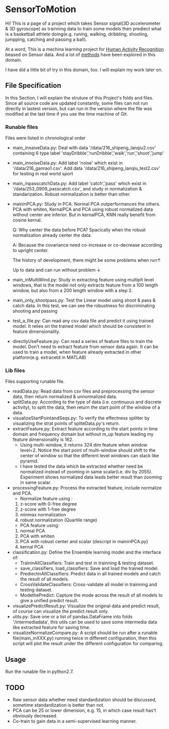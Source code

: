 # SensorToMotion
Hi! This is a page of a project which takes Sensor signal(3D accelerometer & 3D gyroscope) as trainning data to train some models then prediect what is a basketball athlete doing(e.g. runing, walking, dribbling, shooting, jumpping, catching and passing a ball).

At a word, This is a mechina learning project for [Human Activity Recognition](https://en.wikipedia.org/wiki/Activity_recognition#Sensor-basedn) beased on Sensor data. And a lot of [methods](http://ieeexplore.ieee.org/document/6365160/) have been explored in this domain.

I have did a little bit of try in this domain, too. I will explain my work later on.

## File Specification
In this Section, I will explain the struture of this Project's folds and files.
Since all source code are updated constantly, some files can not run directly in lastest version, but can run in the version where the file was modified at the last time if you use the time machine of Git.
### Runable files
Files were listed in chronological order
 - main_innaiveData.py: Deal with data '/data/216_shipeng_lanqiu2.csv' containing 6 type label 'stayDribble','runDribble','walk','run','shoot','jump'
 - main_innoiseData.py: Add label 'noise' which exist in '/data/216_ganrao1.csv'. Add data '/data/216_shipeng_lanqiu_test2.csv' for testing in real world sport
 - main_inpasscatchData.py: Add label 'catch','pass' which exist in '/data/253_0909_passcatch.csv', and study in normalization & standarization. Robust normalization is better than other.
 - maininPCA.py: Study in PCA. Normal PCA outperformances the others. PCA with whiten, KernalPCA and PCA using robust normalized data without center are inferior. But in kernalPCA, KNN really benefit from cosine kernal.

	Q: Why center the data before PCA? Spacically when the robust normalization already center the data.
 
 	A: Because the covariance need co-increase or co-decrease according to upright center.
   
	
  	The history of development, there might be some problems when run↑
    
	Up to data and can run without problem ↓
	
 - main_inMultiWind.py: Study in extracting feature using multiplt level windows, that is the model not only extracts feature from a 100 length window, but also from a 200 length window with a step 2.
 - main_only_shootpass.py: Test the Linear model using shoot & pass & catch data. In this test, we can see the robustness for discriminating shooting and passing
 - test_a_file.py: Can read any csv data file and predict it using trained model. It relies on the trained model which should be consistent in feature dimensionality.
 - directlyUseFeature.py: Can read a series of feature files to train the model. Don't need to extract feature from sensor data again. It can be used to train a model, when feature already extracted in other platform(e.g. extracetd in MATLAB)

### Lib files
Files supporting runable file.
 - readData.py: Read data from csv files and preprocessing the sensor data, then return normalized & unnormalized data.
 - splitData.py: According to the type of data (i.e. continuous and discrete activity), to split the data, then return the start point of the window of a data.
 - visualizeStartPointandSeqs.py: To verify the effectness splitter by visualizing the strat points of spliteData.py's return. 
 - extractFeature.py: Extract feature according to the start points in time domain and frequency domain but without m_up feature leading my feature dimensionality is 162. 
   - Using multi-window, it returns 324 dim feature when window level=2. Notice the start point of multi-window should shift to the center of window so that the different level windows can stack like pyramid.
   - I have tested the data which be extracted whether need be normalized instead of zooming in same scalar(i.e. div by 2055). Experiment shows normalized data leads better result than zooming in same scalar.
 - processingFeature.py: Process the extracted feature, include normalize and PCA.
   - Normalize feature using :
   1. z-score with 0-free degree
   2. z-score with 1-free degree
   3. minmax normalization
   4. robust normalization (Quartile range)
   - PCA feature using:
   1. normal PCA
   2. PCA with whiten
   3. PCA with robust center and scalar (descript in maininPCA.py)
   4. kernal PCA
 - classification.py: Define the Ensemble learning model and the interface of: 
   - TraininAllClassifiers: Train and test in trainning & testing dataset.
   - save_classifiers, load_classifiers: Save and load the trained model.
   - PrediectinAllClassifiers: Predict data in all trained models and catch the result of all models.
   - CrossValidateClassifiers: Cross-validate all model in trainning and testing dataset.
   - ModethePredict: Capture the mode across the result of all models to give a unified predict result.
 - visualizePredictResult.py: Visualize the original data and predict result, of course can visualize the predict result only.
 - utils.py: Save one or a list of pandas.DataFrame into folds '/intermediadata', this utils can be used to save some intermedia data like extracted feature for saving time.
 - visualizeNormalizeCompare.py: A script should be run after a runable file(main_inXXX.py) running twice in different configuration, then this script will plot the result under the different configuration for comparing.

## Usage
Run the runable file in python2.7.

## TODO
 - Raw sensor data whether need standardization should be discussed, sometime standardization is better than not.
 - PCA can be 25 or lower dimension, e.g. 15, in which case result has't obviously decreased.
 - Co-train to gain data in a semi-supervised learning manner.
